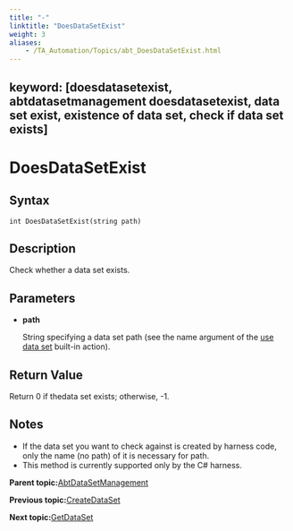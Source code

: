 ```yaml
--- 
title: "-"
linktitle: "DoesDataSetExist"
weight: 3
aliases: 
    - /TA_Automation/Topics/abt_DoesDataSetExist.html
---
```

keyword: [doesdatasetexist, abtdatasetmanagement doesdatasetexist, data set exist, existence of data set, check if data set exists]
---

# DoesDataSetExist

## Syntax

`int DoesDataSetExist(string path)`

## Description

Check whether a data set exists.

## Parameters

-   **path**

    String specifying a data set path \(see the name argument of the [use data set](bia_use_data_set.html) built-in action\).


## Return Value

Return 0 if thedata set exists; otherwise, -1.

## Notes

-   If the data set you want to check against is created by harness code, only the name \(no path\) of it is necessary for path.
-   This method is currently supported only by the C\# harness.

**Parent topic:**[AbtDataSetManagement](/TA_Automation/Topics/abt_AbtDataSetManagement.html)

**Previous topic:**[CreateDataSet](/TA_Automation/Topics/abt_CreateDataSet.html)

**Next topic:**[GetDataSet](/TA_Automation/Topics/abt_GetDataSet.html)

